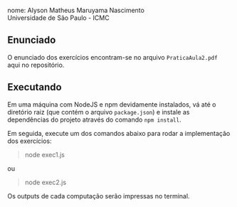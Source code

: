 nome: Alyson Matheus Maruyama Nascimento  
Universidade de São Paulo - ICMC

## Enunciado
O enunciado dos exercícios encontram-se no arquivo `PraticaAula2.pdf` aqui no repositório.

## Executando
Em uma máquina com NodeJS e npm devidamente instalados, vá até o diretório raiz (que contém o arquivo `package.json`) e instale as dependências do projeto através do comando `npm install`.

Em seguida, execute um dos comandos abaixo para rodar a implementação dos exercícios:

> node exec1.js

ou

> node exec2.js

Os outputs de cada computação serão impressas no terminal.
